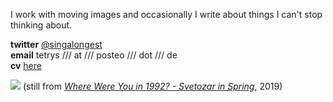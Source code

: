 I work with moving images and occasionally I write about things I can't stop thinking about.  
  
**twitter** [@singalongest](https://twitter.com/singalongest)  
**email** tetrys /// at /// posteo /// dot /// de  
**cv** [here](https://www.rastko.co.uk/cv/)
  
![](/images/svetozar.png) 
(still from [_Where Were You in 1992? - Svetozar in Spring_](https://1992.maydayrooms.org/spring.html), 2019)
